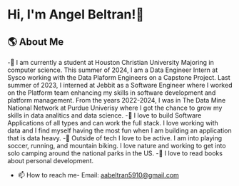 # Hi, I'm Angel Beltran!👋 
## 🌎 About Me
-🎒 I am currently a student at Houston Christian University Majoring in computer science. This summer of 2024, I am a Data Engineer Intern at Sysco working with the Data Plaform Engineers on a Capstone Project. Last summer of 2023, I interned at Jebbit as a Software Engineer where I worked on the Platform team enhancing my skills in software development and platform management. From the years 2022-2024, I was in The Data Mine National Network at Purdue Univerisy where I got the chance to grow my skills in data analitics and data science.
-👀 I love to build Software Applications of all types and can work the full stack. I love working with data and I find myself having the most fun when I am building an application that is data heavy.
-🌱 Outside of tech I love to be active. I am into playing soccer, running, and mountain biking. I love nature and working to get into solo camping around the national parks in the US.
-📕 I love to read books about personal development.
- 📫 How to reach me- Email: aabeltran5910@gmail.com

<!---
abeltran09/abeltran09 is a ✨ special ✨ repository because its `README.md` (this file) appears on your GitHub profile.
You can click the Preview link to take a look at your changes.
--->
